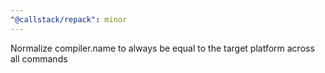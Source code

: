 ```yaml
---
"@callstack/repack": minor
---
```


Normalize compiler.name to always be equal to the target platform across all commands
